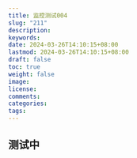 ```yaml
---
title: 监控测试004
slug: "211"
description: 
keywords: 
date: 2024-03-26T14:10:15+08:00
lastmod: 2024-03-26T14:10:15+08:00
draft: false
toc: true
weight: false
image: 
license: 
comments: 
categories: 
tags:
---
```


## 测试中



